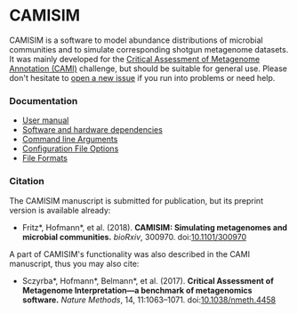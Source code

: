 # CAMISIM

CAMISIM is a software to model abundance distributions of microbial communities and to simulate corresponding shotgun metagenome datasets.
It was mainly developed for the [Critical Assessment of Metagenome Annotation (CAMI)](http://microbiome-cosi.org/cami) challenge, but should be suitable for general use. Please don't hesitate to [open a new issue](https://github.com/CAMI-challenge/CAMISIM/issues) if you run into problems or need help.

### Documentation 
* [User manual](https://github.com/CAMI-challenge/CAMISIM/wiki/User-manual)
* [Software and hardware dependencies](https://github.com/CAMI-challenge/CAMISIM/wiki/Dependencies)
* [Command line Arguments](https://github.com/CAMI-challenge/CAMISIM/wiki/Command-line-Arguments)
* [Configuration File Options](https://github.com/CAMI-challenge/CAMISIM/wiki/Configuration-File-Options)
* [File Formats](https://github.com/CAMI-challenge/CAMISIM/wiki/File-Formats)

### Citation

The CAMISIM manuscript is submitted for publication, but its preprint version is available already:
* Fritz*, Hofmann*, et al. (2018). **CAMISIM: Simulating metagenomes and microbial communities.** *bioRxiv*, 300970. doi:[10.1101/300970](https://doi.org/10.1101/300970)

A part of CAMISIM's functionality was also described in the CAMI manuscript, thus you may also cite:
* Sczyrba*, Hofmann*, Belmann*, et al. (2017). **Critical Assessment of Metagenome Interpretation—a benchmark of metagenomics software.** *Nature Methods*, 14, 11:1063–1071. doi:[10.1038/nmeth.4458](https://doi.org/10.1038/nmeth.4458)
